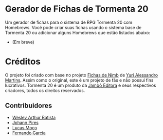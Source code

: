 # Gerador de Fichas de Tormenta 20

Um gerador de fichas para o sistema de RPG Tormenta 20 com Homebrews.
Você pode criar suas fichas usando o sistema base de Tormenta 20 ou adicionar alguns Homebrews que estão listados abaixo:

- (Em breve)

# Créditos

O projeto foi criado com base no projeto [Fichas de Nimb](https://fichasdenimb.com.br/) de [Yuri Alessandro Martins](https://github.com/YuriAlessandro).
Assim como o original, este é um projeto de fãs e não possui fins lucrativos.
Tormenta 20 é um produto da [Jambô Editora](https://jamboeditora.com.br/) e seus respectivos criadores, todos os direitos reservados.

## Contribuidores

- [Wesley Arthur Batista](https://github.com/DarkMrMayhem)
- [Johann Pires](https://github.com/jhppires)
- [Lucas Moço](https://www.behance.net/lucasjmoco)
- [Fernando Garcia](https://twitter.com/nandoesg)
